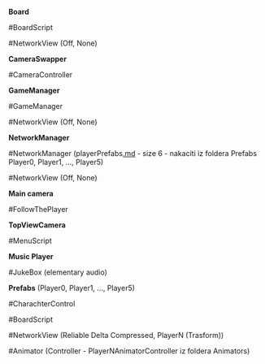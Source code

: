 **Board**

#BoardScript

#NetworkView (Off, None)


**CameraSwapper**

#CameraController


**GameManager**

#GameManager

#NetworkView (Off, None)


**NetworkManager**

#NetworkManager (playerPrefabs[.md](.md) - size 6 - nakaciti iz foldera Prefabs Player0, Player1, ..., Player5)

#NetworkView (Off, None)


**Main camera**

#FollowThePlayer


**TopViewCamera**

#MenuScript


**Music Player**

#JukeBox (elementary audio)


**Prefabs** (Player0, Player1, ..., Player5)

#CharachterControl

#BoardScript

#NetworkView (Reliable Delta Compressed, PlayerN (Trasform))

#Animator (Controller - PlayerNAnimatorController iz foldera Animators)